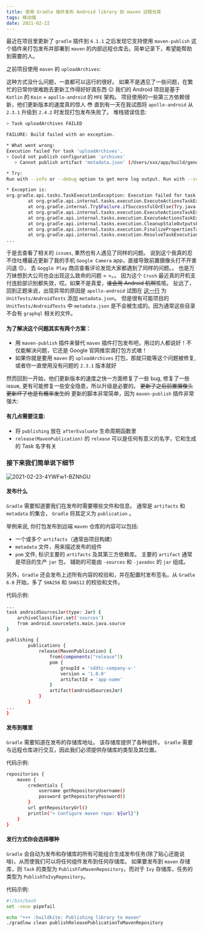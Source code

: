 ```yaml
---
title: 使用 Gradle 插件发布 Android library 到 maven 远程仓库
tags: 移动端
date: 2021-02-22
---
```


最近在项目里更新了 `gradle` 插件到 `6.1.1` 之后发现它支持使用 `maven-publish` 这个插件来打包发布并部署到 `maven` 的内部远程仓库去。简单记录下，希望能帮助到需要的人。

之前项目使用 `maven` 的 `uploadArchives`:

<script src="https://gist.github.com/sddtc/5150832cf51d4dd439d8ec7d1c2d6403.js"></script>

这种方式没什么问题，一直都可以运行的很好。 如果不是遇见了一些问题，在繁忙的日常你很难跑去更新工作得好好滴东西 😑
我们的 Android 项目是基于 `Kotlin` 的 `Koin` + `apollo-android` 的 `MFE` 架构。 项目使用的一些第三方依赖很新，他们更新版本的速度真的惊人 😳
直到有一天在我试图将 `apollo-android` 从 `2.3.1` 升级到 `2.4.2` 时发现打包发布失败了。 堆栈错误信息:

```bash
> Task uploadArchives FAILED

FAILURE: Build failed with an exception.

* What went wrong:
Execution failed for task 'uploadArchives'.
> Could not publish configuration 'archives'
   > Cannot publish artifact 'metadata.json' (/Users/xxx/app/build/generated/metadata/apollo/debugAndroidTest/service/metadata.json) as it does not exist.

* Try:
Run with --info or --debug option to get more log output. Run with --scan to get full insights.

* Exception is:
org.gradle.api.tasks.TaskExecutionException: Execution failed for task 'uploadArchives'.
        at org.gradle.api.internal.tasks.execution.ExecuteActionsTaskExecuter.lambda$executeIfValid$1(ExecuteActionsTaskExecuter.java:205)
        at org.gradle.internal.Try$Failure.ifSuccessfulOrElse(Try.java:263)
        at org.gradle.api.internal.tasks.execution.ExecuteActionsTaskExecuter.executeIfValid(ExecuteActionsTaskExecuter.java:203)
        at org.gradle.api.internal.tasks.execution.ExecuteActionsTaskExecuter.execute(ExecuteActionsTaskExecuter.java:184)
        at org.gradle.api.internal.tasks.execution.CleanupStaleOutputsExecuter.execute(CleanupStaleOutputsExecuter.java:109)
        at org.gradle.api.internal.tasks.execution.FinalizePropertiesTaskExecuter.execute(FinalizePropertiesTaskExecuter.java:46)
        at org.gradle.api.internal.tasks.execution.ResolveTaskExecutionModeExecuter.execute(ResolveTaskExecutionModeExecuter.java:62)
...
```

于是去查看了相关的 `issues`, 果然也有人遇见了同样的问题。
说到这个我真的忍不住吐槽最近更新了我的手机 `Google Camera` app，直接导致前置摄像头打不开害闪退 🙃， 去 `Goggle Play` 商店查看评论发现大家都遇到了同样的问题。。
也是万万妹想到大公司也会出现这么致命的问题 = =。。 因为这个 `Crush` 最近真的开机支付连脸部识别都失效，哎。如果不是真爱，~~谁会用 Android 机啊~~咳咳。
扯远了，回到正题来说，出现异常的原因是 `apollo-android` 试图在 [这一行](https://github.com/apollographql/apollo-android/blob/main/apollo-gradle-plugin/src/main/kotlin/com/apollographql/apollo/gradle/internal/ApolloPlugin.kt#L91) 为
`UnitTests/AndroidTests` 添加 `metadata.json`。 但是很有可能项目的 `UnitTests/AndroidTests` 中 `metadata.json` 是不会被生成的。因为通常这些目录不会有 `graphql` 相关的文件。

#### 为了解决这个问题其实有两个方案：
* 用 `maven-publish` 插件来替代 `maven` 插件打包发布吧，用过的人都说好！不仅能解决问题，它还是 Google 官网推崇滴打包方式嗷！
* 如果你就是要用 `maven` 的 `uploadArchives` 打包，那就只能等这个问题被修复, 或者你一直使用没有问题的 `2.3.1` 版本就好

然而回到一开始，他们更新版本的速度之快一方面修复了一些 bug, 修复了一些 issue, 更有可能修复一些安全隐患，所以升级是必要的。 ~~更新了之后前置摄像头更新坏了也是有概率发生的~~
更新的脚本非常简单，因为 `maven-publish`  插件非常强大:

<script src="https://gist.github.com/sddtc/4a6bfb152ac332cad1931555bda7bc17.js"></script>

#### 有几点需要注意:
* 将 `publishing` 放在 `afterEvaluate` 生命周期函数里
* `release(MavenPublication)` 的 `release` 可以是任何有意义的名字，它和生成的 Task 名字有关

### 接下来我们简单说下细节

![2021-02-23-4YWFw1-BZNhGU](https://cdn.jsdelivr.net/gh/sddtc/upic-cloud@main/images/2021/2021-02-23-4YWFw1-BZNhGU.png)

#### 发布什么
`Gradle` 需要知道要我们在发布时需要哪些文件和信息。 通常是 `artifacts` 和 `metadata` 的集合， `Gradle` 将其定义为 `publication` 。

举例来说, 你打包发布到远端 `maven` 仓库的内容可以包括:
* 一个或多个 `artifacts`（通常由项目构建）
* `metadata` 文件，用来描述发布的组件
* `pom` 文件, 标识主要的 `artifacts` 及其第三方依赖库。 主要的 `artifact` 通常是项目的生产 `jar` 包， 辅助的可能由 `-sources` 和 `-javadoc` 的 `jar` 组成。

另外，`Gradle` 还会发布上述所有内容的校验和，并在配置时发布签名。从 `Gradle 6.0` 开始，多了 `SHA256` 和 `SHA512`  的校验和文件。

代码示例:

```bash
...
task androidSourcesJar(type: Jar) {
    archiveClassifier.set('sources')
    from android.sourceSets.main.java.source
}

publishing {
        publications {
            release(MavenPublication) {
                from(components["release"])
                pom {
                    groupId = 'sddtc-company-v-'
                    version = '1.0.0'
                    artifactId = 'app-name'
                }
                artifact(androidSourcesJar)
            }
        }
...
}
```

#### 发布到哪里
`Gradle` 需要知道在发布的存储库地址。 该存储库提供了各种组件。 `Gradle` 需要与远程仓库进行交互，因此我们必须提供存储库的类型及其位置。

代码示例:

```bash
repositories {
    maven {
        credentials {
            username getRepositoryUsername()
            password getRepositoryPassword()
        }
        url getRepositoryUrl()
        println("> Configure maven repo: ${url}")
    }
}
```

#### 发行方式你会选择哪种
`Gradle` 会自动为发布和存储库的所有可能组合生成发布任务(除了贴心还能说啥)，从而使我们可以将任何组件发布到任何存储库。
如果要发布到 `maven` 存储库，则 `Task` 的类型为 `PublishToMavenRepository`，而对于 `Ivy` 存储库，任务的类型为 `PublishToIvyRepository`。

代码示例:

```bash
#!/bin/bash
set -xeuo pipefail

echo "+++ :buildkite: Publishing library to maven"
./gradlew clean publishReleasePublicationToMavenRepository
```






